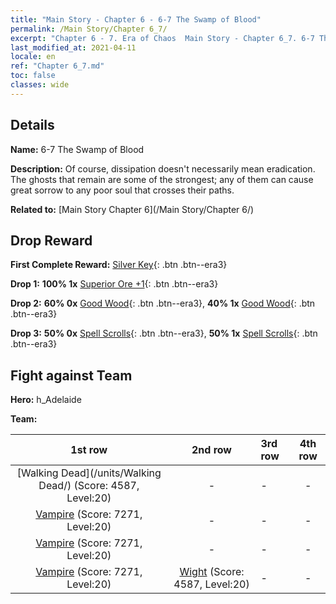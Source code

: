```yaml
---
title: "Main Story - Chapter 6 - 6-7 The Swamp of Blood"
permalink: /Main Story/Chapter 6_7/
excerpt: "Chapter 6 - 7. Era of Chaos  Main Story - Chapter 6_7. 6-7 The Swamp of Blood"
last_modified_at: 2021-04-11
locale: en
ref: "Chapter 6_7.md"
toc: false
classes: wide
---
```


## Details

 **Name:** 6-7 The Swamp of Blood

 **Description:** Of course, dissipation doesn't necessarily mean eradication. The ghosts that remain are some of the strongest; any of them can cause great sorrow to any poor soul that crosses their paths.

 **Related to:** [Main Story Chapter 6](/Main Story/Chapter 6/)

## Drop Reward

 **First Complete Reward:** [Silver Key](/Items/con_693/){: .btn .btn--era3}

 **Drop 1:** **100% 1x** [Superior Ore +1](/Items/mat_19/){: .btn .btn--era3}

 **Drop 2:** **60% 0x** [Good Wood](/Items/mat_13/){: .btn .btn--era3}, **40% 1x** [Good Wood](/Items/mat_13/){: .btn .btn--era3}

 **Drop 3:** **50% 0x** [Spell Scrolls](/Items/con_694/){: .btn .btn--era3}, **50% 1x** [Spell Scrolls](/Items/con_694/){: .btn .btn--era3}


## Fight against Team
 **Hero:** h_Adelaide

 **Team:**


  | 1st row | 2nd row | 3rd row | 4th row |
  |:----:|:----:|:----|:----:|
  | [Walking Dead](/units/Walking Dead/) (Score: 4587, Level:20)  | - | - | - |
  | [Vampire](/units/Vampire/) (Score: 7271, Level:20)  | - | - | - |
  | [Vampire](/units/Vampire/) (Score: 7271, Level:20)  | - | - | - |
  | [Vampire](/units/Vampire/) (Score: 7271, Level:20)  | [Wight](/units/Wight/) (Score: 4587, Level:20)  | - | - |


